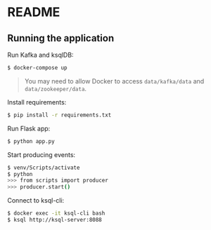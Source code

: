 # README

## Running the application

Run Kafka and ksqlDB:

```bash
$ docker-compose up
```

> You may need to allow Docker to access `data/kafka/data` and `data/zookeeper/data`.

Install requirements:

```bash
$ pip install -r requirements.txt
```

Run Flask app:

```bash
$ python app.py
```

Start producing events:

```bash
$ venv/Scripts/activate
$ python
>>> from scripts import producer
>>> producer.start()
```

Connect to ksql-cli:

```bash
$ docker exec -it ksql-cli bash
$ ksql http://ksql-server:8088
```
